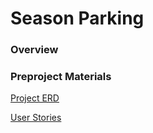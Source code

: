 # Season Parking

### Overview

### Preproject Materials

[Project ERD](preproject/erd.jpeg)

[User Stories](preproject/user-stories.md)
